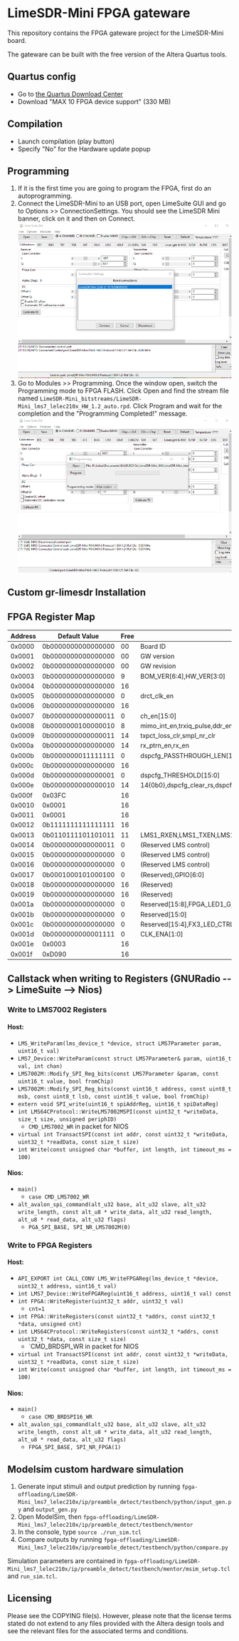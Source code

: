 # LimeSDR-Mini FPGA gateware

This repository contains the FPGA gateware project for the LimeSDR-Mini board.

The gateware can be built with the free version of the Altera Quartus tools.

## Quartus config

- Go to [the Quartus Download Center](https://fpgasoftware.intel.com/18.1/?edition=lite&platform=windows)
- Download "MAX 10 FPGA device support" (330 MB)

## Compilation

- Launch compilation (play button)
- Specify "No" for the Hardware update popup

## Programming
  1. If it is the first time you are going to program the FPGA, first do an autoprogramming.
  1. Connect the LimeSDR-Mini to an USB port, open LimeSuite GUI and go to Options >> ConnectionSettings. You should see the LimeSDR Mini banner, click on it and then on Connect.
  ![Step 1](LimeSDR-Mini_lms7_lelec210x/doc/readme_programming_1.png)
  1. Go to Modules >> Programming. Once the window open, switch the Programming mode to FPGA FLASH. Click Open and find the stream file named `LimeSDR-Mini_bitstreams/LimeSDR-Mini_lms7_lelec210x_HW_1.2_auto.rpd`. Click Program and wait for the completion and the "Programming Completed!" message.
  ![Step 2](LimeSDR-Mini_lms7_lelec210x/doc/readme_programming_2.png)

## Custom gr-limesdr Installation

## FPGA Register Map

| Address |   Default Value    | Free |                             Description                                 |
| ------- | ------------------ | ---- | ----------------------------------------------------------------------- |
| 0x0000  | 0b0000000000000000 |  00  | Board ID                                                                |
| 0x0001  | 0b0000000000000000 |  00  | GW version                                                              |
| 0x0002  | 0b0000000000000000 |  00  | GW revision                                                             |
| 0x0003  | 0b0000000000000000 |   9  | BOM_VER[6:4],HW_VER[3:0]                                                |
| 0x0004  | 0b0000000000000000 |  16  |                                                                         |
| 0x0005  | 0b0000000000000000 |   0  | drct_clk_en                                                             |
| 0x0006  | 0b0000000000000000 |  16  |                                                                         |
| 0x0007  | 0b0000000000000011 |   0  | ch_en[15:0]                                                             |
| 0x0008  | 0b0000000100000010 |   8  | mimo_int_en,trxiq_pulse,ddr_en,mode,reserved[2:0],smpl_width[1:0]       |
| 0x0009  | 0b0000000000000011 |  14  | txpct_loss_clr,smpl_nr_clr                                              |
| 0x000a  | 0b0000000000000000 |  14  | rx_ptrn_en,rx_en                                                        |
| 0x000b  | 0b0000000011111111 |   0  | dspcfg_PASSTHROUGH_LEN[15:0]                                            |
| 0x000c  | 0b0000000000000000 |   16  |                |
| 0x000d  | 0b0000000000000001 |   0  | dspcfg_THRESHOLD[15:0]                                                  |
| 0x000e  | 0b0000000000000010 |   14  | 14{0b0},dspcfg_clear_rs,dspcfg_preamble_en                  |
| 0x000f  | 0x03FC             |  16  |                                                                         |
| 0x0010  | 0x0001             |  16  |                                                                         |
| 0x0011  | 0x0001             |  16  |                                                                         |
| 0x0012  | 0b1111111111111111 |  16  |                                                                         |
| 0x0013  | 0b0110111101101011 |  11  | LMS1_RXEN,LMS1_TXEN,LMS1_TXNRX2,LMS1_TXNRX1,LMS1_CORE_LDO_EN,LMS1_RESET |
| 0x0014  | 0b0000000000000011 |   0  | (Reserved LMS control)                                                  |
| 0x0015  | 0b0000000000000000 |   0  | (Reserved LMS control)                                                  |
| 0x0016  | 0b0000000000000000 |   0  | (Reserved LMS control)                                                  |
| 0x0017  | 0b0001000101000100 |   0  | (Reserved),GPIO[6:0]                                                    |
| 0x0018  | 0b0000000000000000 |  16  | (Reserved)                                                              |
| 0x0019  | 0b0000000000000000 |  16  | (Reserved)                                                              |
| 0x001a  | 0b0000000000000000 |   0  | Reserved[15:8],FPGA_LED1_G,FPGA_LED1_R                                  |
| 0x001b  | 0b0000000000000000 |   0  | Reserved[15:0]                                                          |
| 0x001c  | 0b0000000000000000 |   0  | Reserved[15:4],FX3_LED_CTRL                                             |
| 0x001d  | 0b0000000000001111 |   0  | CLK_ENA[1:0]                                                            |
| 0x001e  | 0x0003             |  16  |                                                                         |
| 0x001f  | 0xD090             |  16  |                                                                         |

## Callstack when writing to Registers (GNURadio --> LimeSuite --> Nios)
### Write to LMS7002 Registers
#### Host:
  - `LMS_WriteParam(lms_device_t *device, struct LMS7Parameter param, uint16_t val)`
  - `LMS7_Device::WriteParam(const struct LMS7Parameter& param, uint16_t val, int chan)`
  - `LMS7002M::Modify_SPI_Reg_bits(const LMS7Parameter &param, const uint16_t value, bool fromChip)`
  - `LMS7002M::Modify_SPI_Reg_bits(const uint16_t address, const uint8_t msb, const uint8_t lsb, const uint16_t value, bool fromChip)`
  - `extern void SPI_write(uint16_t spiAddrReg, uint16_t spiDataReg)`
  - `int LMS64CProtocol::WriteLMS7002MSPI(const uint32_t *writeData, size_t size, unsigned periphID)`
    - `CMD_LMS7002_WR` in packet for NIOS
  - `virtual int TransactSPI(const int addr, const uint32_t *writeData, uint32_t *readData, const size_t size)`
  - `int Write(const unsigned char *buffer, int length, int timeout_ms = 100)`

#### Nios:
  - `main()`
    - `case CMD_LMS7002_WR`
  - `alt_avalon_spi_command(alt_u32 base, alt_u32 slave, alt_u32 write_length, const alt_u8 * write_data, alt_u32 read_length, alt_u8 * read_data, alt_u32 flags)`
    - `PGA_SPI_BASE, SPI_NR_LMS7002M(0)`

### Write to FPGA Registers
#### Host:
  - `API_EXPORT int CALL_CONV LMS_WriteFPGAReg(lms_device_t *device, uint32_t address, uint16_t val)`
  - `int LMS7_Device::WriteFPGAReg(uint16_t address, uint16_t val) const`
  - `int FPGA::WriteRegister(uint32_t addr, uint32_t val)`
    - `cnt=1`
  - `int FPGA::WriteRegisters(const uint32_t *addrs, const uint32_t *data, unsigned cnt)`
  - `int LMS64CProtocol::WriteRegisters(const uint32_t *addrs, const uint32_t *data, const size_t size)`
    - `CMD_BRDSPI_WR in packet for NIOS
  - `virtual int TransactSPI(const int addr, const uint32_t *writeData, uint32_t *readData, const size_t size)`
  - `int Write(const unsigned char *buffer, int length, int timeout_ms = 100)`

#### Nios:
  - `main()`
    - `case CMD_BRDSPI16_WR`
  - `alt_avalon_spi_command(alt_u32 base, alt_u32 slave, alt_u32 write_length, const alt_u8 * write_data, alt_u32 read_length, alt_u8 * read_data, alt_u32 flags)`
    - `FPGA_SPI_BASE, SPI_NR_FPGA(1)`


## Modelsim custom hardware simulation

  1. Generate input stimuli and output prediction by running `fpga-offloading/LimeSDR-Mini_lms7_lelec210x/ip/preamble_detect/testbench/python/input_gen.py` and `output_gen.py`
  1. Open ModelSim, then `fpga-offloading/LimeSDR-Mini_lms7_lelec210x/ip/preamble_detect/testbench/mentor`
  1. In the console, type `source ./run_sim.tcl`
  1. Compare outputs by running `fpga-offloading/LimeSDR-Mini_lms7_lelec210x/ip/preamble_detect/testbench/python/compare.py`

Simulation parameters are contained in `fpga-offloading/LimeSDR-Mini_lms7_lelec210x/ip/preamble_detect/testbench/mentor/msim_setup.tcl` and `run_sim.tcl`.

## Licensing

Please see the COPYING file(s). However, please note that the license terms stated do not extend to any files provided with the Altera design tools and see the relevant files for the associated terms and conditions.

